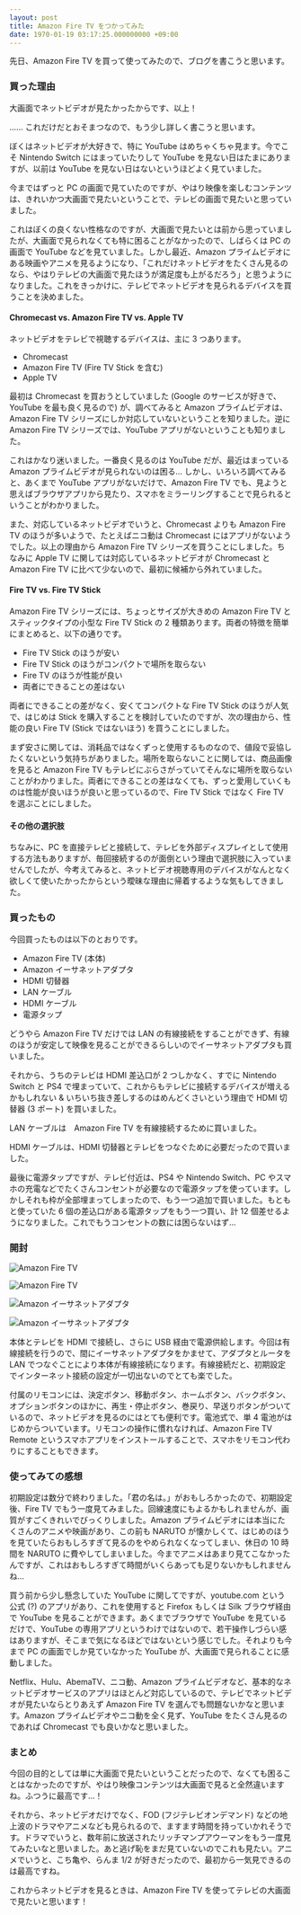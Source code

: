 ```yaml
---
layout: post
title: Amazon Fire TV をつかってみた
date: 1970-01-19 03:17:25.000000000 +09:00
---
```

先日、Amazon Fire TV を買って使ってみたので、ブログを書こうと思います。

### 買った理由
大画面でネットビデオが見たかったからです、以上！

...... これだけだとおそまつなので、もう少し詳しく書こうと思います。

ぼくはネットビデオが大好きで、特に YouTube はめちゃくちゃ見ます。今でこそ Nintendo Switch にはまっていたりして YouTube を見ない日はたまにありますが、以前は YouTube を見ない日はないというほどよく見ていました。

今まではずっと PC の画面で見ていたのですが、やはり映像を楽しむコンテンツは、きれいかつ大画面で見たいということで、テレビの画面で見たいと思っていました。

これはぼくの良くない性格なのですが、大画面で見たいとは前から思っていましたが、大画面で見られなくても特に困ることがなかったので、しばらくは PC の画面で YouTube などを見ていました。しかし最近、Amazon プライムビデオにある映画やアニメを見るようになり、「これだけネットビデオをたくさん見るのなら、やはりテレビの大画面で見たほうが満足度も上がるだろう」と思うようになりました。これをきっかけに、テレビでネットビデオを見られるデバイスを買うことを決めました。

#### Chromecast vs. Amazon Fire TV vs. Apple TV
ネットビデオをテレビで視聴するデバイスは、主に 3 つあります。

- Chromecast
- Amazon Fire TV (Fire TV Stick を含む)
- Apple TV

最初は Chromecast を買おうとしていました (Google のサービスが好きで、YouTube を最も良く見るので) が、調べてみると Amazon プライムビデオは、Amazon Fire TV シリーズにしか対応していないということを知りました。逆に Amazon Fire TV シリーズでは、YouTube アプリがないということも知りました。

これはかなり迷いました。一番良く見るのは YouTube だが、最近はまっている Amazon プライムビデオが見られないのは困る... しかし、いろいろ調べてみると、あくまで YouTube アプリがないだけで、Amazon Fire TV でも、見ようと思えばブラウザアプリから見たり、スマホをミラーリングすることで見られるということがわかりました。

また、対応しているネットビデオでいうと、Chromecast よりも Amazon Fire TV のほうが多いようで、たとえばニコ動は Chromecast にはアプリがないようでした。以上の理由から Amazon Fire TV シリーズを買うことにしました。ちなみに Apple TV に関しては対応しているネットビデオが Chromecast と Amazon Fire TV に比べて少ないので、最初に候補から外れていました。

#### Fire TV vs. Fire TV Stick
Amazon Fire TV シリーズには、ちょっとサイズが大きめの Amazon Fire TV とスティックタイプの小型な Fire TV Stick の 2 種類あります。両者の特徴を簡単にまとめると、以下の通りです。

- Fire TV Stick のほうが安い
- Fire TV Stick のほうがコンパクトで場所を取らない
- Fire TV のほうが性能が良い
- 両者にできることの差はない

両者にできることの差がなく、安くてコンパクトな Fire TV Stick のほうが人気で、はじめは Stick を購入することを検討していたのですが、次の理由から、性能の良い Fire TV (Stick ではないほう) を買うことにしました。

まず安さに関しては、消耗品ではなくずっと使用するものなので、値段で妥協したくないという気持ちがありました。場所を取らないことに関しては、商品画像を見ると Amazon Fire TV もテレビにぶらさがっていてそんなに場所を取らないことがわかりました。両者にできることの差はなくても、ずっと愛用していくものは性能が良いほうが良いと思っているので、Fire TV Stick ではなく Fire TV を選ぶことにしました。

#### その他の選択肢
ちなみに、PC を直接テレビと接続して、テレビを外部ディスプレイとして使用する方法もありますが、毎回接続するのが面倒という理由で選択肢に入っていませんでしたが、今考えてみると、ネットビデオ視聴専用のデバイスがなんとなく欲しくて使いたかったからという曖昧な理由に帰着するような気もしてきました。

### 買ったもの
今回買ったものは以下のとおりです。

- Amazon Fire TV (本体)
- Amazon イーサネットアダプタ
- HDMI 切替器
- LAN ケーブル
- HDMI ケーブル
- 電源タップ

どうやら Amazon Fire TV だけでは LAN の有線接続をすることができず、有線のほうが安定して映像を見ることができるらしいのでイーサネットアダプタも買いました。

それから、うちのテレビは HDMI 差込口が 2 つしかなく、すでに Nintendo Switch と PS4 で埋まっていて、これからもテレビに接続するデバイスが増えるかもしれない & いちいち抜き差しするのはめんどくさいという理由で HDMI 切替器 (3 ポート) を買いました。

LAN ケーブルは　Amazon Fire TV を有線接続するために買いました。

HDMI ケーブルは、HDMI 切替器とテレビをつなぐために必要だったので買いました。

最後に電源タップですが、テレビ付近は、PS4 や Nintendo Switch、PC やスマホの充電などでたくさんコンセントが必要なので電源タップを使っています。しかしそれも枠が全部埋まってしまったので、もう一つ追加で買いました。もともと使っていた 6 個の差込口がある電源タップをもう一つ買い、計 12 個差せるようになりました。これでもうコンセントの数には困らないはず...

### 開封
![Amazon Fire TV](/content/images/2018/08/IMG_0035.jpg)

![Amazon Fire TV](/content/images/2018/08/IMG_0036.jpg)

![Amazon イーサネットアダプタ](/content/images/2018/08/IMG_0037.jpg)

![Amazon イーサネットアダプタ](/content/images/2018/08/IMG_0038.jpg)

本体とテレビを HDMI で接続し、さらに USB 経由で電源供給します。今回は有線接続を行うので、間にイーサネットアダプタをかませて、アダプタとルータを LAN でつなぐことにより本体が有線接続になります。有線接続だと、初期設定でインターネット接続の設定が一切出ないのでとても楽でした。

付属のリモコンには、決定ボタン、移動ボタン、ホームボタン、バックボタン、オプションボタンのほかに、再生・停止ボタン、巻戻り、早送りボタンがついているので、ネットビデオを見るのにはとても便利です。電池式で、単 4 電池がはじめからついています。リモコンの操作に慣れなければ、Amazon Fire TV Remote というスマホアプリをインストールすることで、スマホをリモコン代わりにすることもできます。

### 使ってみての感想
初期設定は数分で終わりました。「君の名は。」がおもしろかったので、初期設定後、Fire TV でもう一度見てみました。回線速度にもよるかもしれませんが、画質がすごくきれいでびっくりしました。Amazon プライムビデオには本当にたくさんのアニメや映画があり、この前も NARUTO が懐かしくて、はじめのほうを見ていたらおもしろすぎて見るのをやめられなくなってしまい、休日の 10 時間を NARUTO に費やしてしまいました。今までアニメはあまり見てこなかったんですが、これはおもしろすぎて時間がいくらあっても足りないかもしれませんね...

買う前から少し懸念していた YouTube に関してですが、youtube.com という公式 (?) のアプリがあり、これを使用すると Firefox もしくは Silk ブラウザ経由で YouTube を見ることができます。あくまでブラウザで YouTube を見ているだけで、YouTube の専用アプリというわけではないので、若干操作しづらい感はありますが、そこまで気になるほどではないという感じでした。それよりも今まで PC の画面でしか見ていなかった YouTube が、大画面で見られることに感動しました。

Netflix、Hulu、AbemaTV、ニコ動、Amazon プライムビデオなど、基本的なネットビデオサービスのアプリはほとんど対応しているので、テレビでネットビデオが見たいならとりあえず Amazon Fire TV を選んでも問題ないかなと思います。Amazon プライムビデオやニコ動を全く見ず、YouTube をたくさん見るのであれば Chromecast でも良いかなと思いました。

### まとめ
今回の目的としては単に大画面で見たいということだったので、なくても困ることはなかったのですが、やはり映像コンテンツは大画面で見ると全然違いますね。ふつうに最高です...！

それから、ネットビデオだけでなく、FOD (フジテレビオンデマンド) などの地上波のドラマやアニメなども見られるので、ますます時間を持っていかれそうです。ドラマでいうと、数年前に放送されたリッチマンプアウーマンをもう一度見てみたいなと思いました。あと逃げ恥をまだ見ていないのでこれも見たい。アニメでいうと、こち亀や、らんま 1/2 が好きだったので、最初から一気見できるのは最高ですね。

これからネットビデオを見るときは、Amazon Fire TV を使ってテレビの大画面で見たいと思います！

